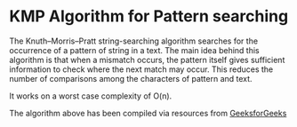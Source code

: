 # KMP Algorithm for Pattern searching
The Knuth–Morris–Pratt string-searching algorithm searches for the occurrence of a pattern of string in a text.
The main idea behind this algorithm is that when a mismatch occurs, the pattern itself gives sufficient information to check where the next match may occur. This reduces the number of comparisons among the characters of pattern and text.

It works on a worst case complexity of O(n).

The algorithm above has been compiled via resources from [GeeksforGeeks](https://www.geeksforgeeks.org/kmp-algorithm-for-pattern-searching/) 
